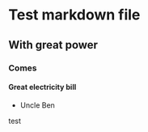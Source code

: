 # Test markdown file

## With great power

### Comes

#### Great electricity bill

- Uncle Ben

test